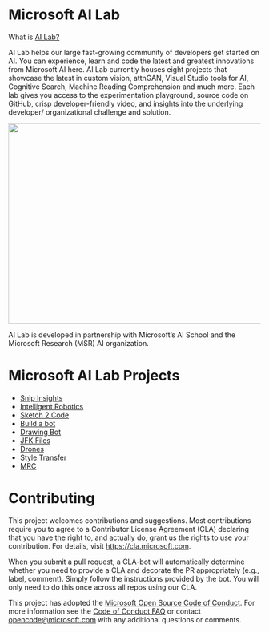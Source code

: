 # Microsoft AI Lab
What is [AI Lab?](https://www.ailab.microsoft.com/experiments)

AI Lab helps our large fast-growing community of developers get started on AI. You can experience, learn and code the latest and greatest innovations from Microsoft AI here. AI Lab currently houses eight projects that showcase the latest in custom vision, attnGAN, Visual Studio tools for AI, Cognitive Search, Machine Reading Comprehension and much more. Each lab gives you access to the experimentation playground, source code on GitHub, crisp developer-friendly video, and insights into the underlying developer/ organizational challenge and solution. 

<p align="center">
  <img width="600" height="400" src="https://github.com/Microsoft/ailab/blob/master/images/AI Lab.png">
</p>

AI Lab is developed in partnership with Microsoft’s AI School and the Microsoft Research (MSR) AI organization.

# Microsoft AI Lab Projects
- [Snip Insights](https://www.ailab.microsoft.com/experiments/32e85f94-3fdd-4a4b-b1ca-9f4cdf47feb6)
- [Intelligent Robotics](https://www.ailab.microsoft.com/experiments/f508a96d-3255-474b-a769-d5b2cf2bb9d6)
- [Sketch 2 Code](https://www.ailab.microsoft.com/experiments/30c61484-d081-4072-99d6-e132d362b99d)
- [Build a bot](https://www.ailab.microsoft.com/experiments/1af37019-42f1-4a74-baa8-0ec847419c02)
- [Drawing Bot](https://www.ailab.microsoft.com/experiments/1e9e1eef-2ab1-41f1-b341-0118f414bd78)
- [JFK Files](https://www.ailab.microsoft.com/experiments/7d6b0652-51dc-440d-a12a-481f28525143)
- [Drones](https://www.ailab.microsoft.com/experiments/92262b36-de2e-444e-86ca-8bcb8bd02454)
- [Style Transfer](https://www.ailab.microsoft.com/experiments/99907c05-d487-450b-9ee9-901b40205e81)
- [MRC](https://www.ailab.microsoft.com/experiments/ef90706b-e822-4686-bbc4-94fd0bca5fc5)


# Contributing

This project welcomes contributions and suggestions.  Most contributions require you to agree to a
Contributor License Agreement (CLA) declaring that you have the right to, and actually do, grant us
the rights to use your contribution. For details, visit https://cla.microsoft.com.

When you submit a pull request, a CLA-bot will automatically determine whether you need to provide
a CLA and decorate the PR appropriately (e.g., label, comment). Simply follow the instructions
provided by the bot. You will only need to do this once across all repos using our CLA.

This project has adopted the [Microsoft Open Source Code of Conduct](https://opensource.microsoft.com/codeofconduct/).
For more information see the [Code of Conduct FAQ](https://opensource.microsoft.com/codeofconduct/faq/) or
contact [opencode@microsoft.com](mailto:opencode@microsoft.com) with any additional questions or comments.
